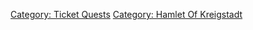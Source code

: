[Category: Ticket Quests](Category:_Ticket_Quests "wikilink") [Category:
Hamlet Of Kreigstadt](Category:_Hamlet_Of_Kreigstadt "wikilink")
